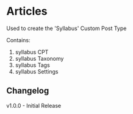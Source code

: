 # Articles

Used to create the 'Syllabus' Custom Post Type

Contains:

1. syllabus CPT
1. syllabus Taxonomy
1. syllabus Tags
1. syllabus Settings

## Changelog


v1.0.0 - Initial Release